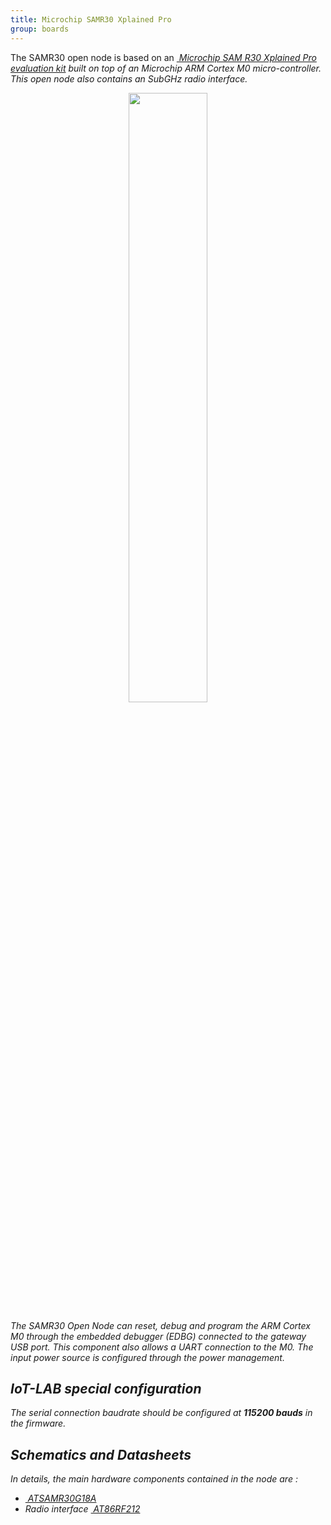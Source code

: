 ```yaml
---
title: Microchip SAMR30 Xplained Pro
group: boards
---
```


The SAMR30 open node is based on an
[<i class="far fa-file-pdf"/>&nbsp;Microchip SAM R30 Xplained Pro evaluation kit](http://ww1.microchip.com/downloads/en/DeviceDoc/50002612A.pdf)
built on top of an Microchip ARM Cortex M0 micro-controller. This open node
also contains an SubGHz radio interface.

<div style="text-align:center">
<img src="{{ '/assets/images/docs/boards/samr30/' | relative_url}}samr30.jpg" style="width:50%;"/>
</div>

The SAMR30 Open Node can reset, debug and program the ARM Cortex M0 through the
embedded debugger (EDBG) connected to the gateway USB port. This component also
allows a UART connection to the M0. The input power source is configured
through the power management.

## IoT-LAB special configuration

The serial connection baudrate should be configured at **115200 bauds** in the
firmware.

## Schematics and Datasheets

In details, the main hardware components  contained in the node are :
  * [<i class="far fa-file-pdf"/>&nbsp;ATSAMR30G18A](http://ww1.microchip.com/downloads/en/DeviceDoc/70005303B.pdf)
  * Radio interface [<i class="far fa-file-pdf"/>&nbsp;AT86RF212](AT86RF212)

